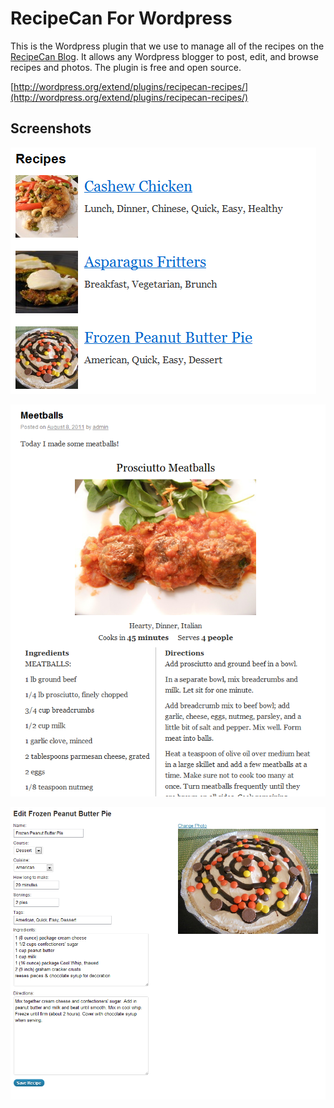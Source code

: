 # RecipeCan For Wordpress

This is the Wordpress plugin that we use to manage all of the recipes on the
[RecipeCan Blog](http://www.recipecan.com/blog/).  It allows any Wordpress blogger
to post, edit, and browse recipes and photos.  The plugin is free and open source.

[http://wordpress.org/extend/plugins/recipecan-recipes/](http://wordpress.org/extend/plugins/recipecan-recipes/)

## Screenshots

![Post](https://github.com/ryanto/RecipeCan-Recipes/raw/master/screenshot-1.png)

![Editing](https://github.com/ryanto/RecipeCan-Recipes/raw/master/screenshot-2.png)

![Listing](https://github.com/ryanto/RecipeCan-Recipes/raw/master/screenshot-3.png)